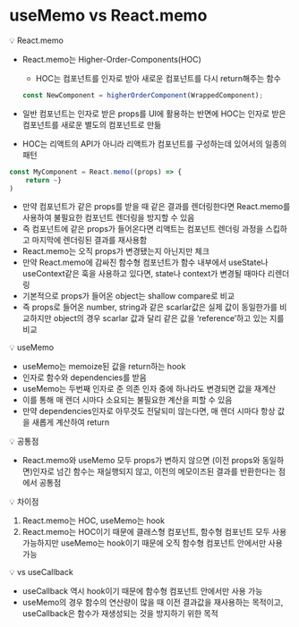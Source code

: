 # useMemo vs React.memo

<aside>
💡 React.memo

</aside>

- React.memo는 Higher-Order-Components(HOC)
    - HOC는 컴포넌트를 인자로 받아 새로운 컴포넌트를 다시 return해주는 함수
    
    ```jsx
    const NewComponent = higherOrderComponent(WrappedComponent);
    ```
    
- 일반 컴포넌트는 인자로 받은 props를 UI에 활용하는 반면에 HOC는 인자로 받은 컴포넌트를 새로운 별도의 컴포넌트로 만듦
- HOC는 리액트의 API가 아니라 리액트가 컴포넌트를 구성하는데 있어서의 일종의 패턴

```jsx
const MyComponent = React.memo((props) => {
	return ~}
)
```

- 만약 컴포넌트가 같은 props를 받을 때 같은 결과를 렌더링한다면 React.memo를 사용하여 불필요한 컴포넌트 렌더링을 방지할 수 있음
- 즉 컴포넌트에 같은 props가 들어온다면 리액트는 컴포넌트 렌더링 과정을 스킵하고 마지막에 렌더링된 결과를 재사용함
- React.memo는 오직 props가 변경됐는지 아닌지만 체크
- 만약 React.memo에 감싸진 함수형 컴포넌트가 함수 내부에서 useState나 useContext같은 훅을 사용하고 있다면, state나 context가 변경될 때마다 리렌더링
- 기본적으로 props가 들어온 object는 shallow compare로 비교
- 즉 props로 들어온 number, string과 같은 scarlar값은 실제 값이 동일한가를 비교하지만 object의 경우 scarlar 값과 달리 같은 값을 ‘reference’하고 있는 지를 비교

<aside>
💡 useMemo

</aside>

- useMemo는 memoize된 값을 return하는 hook
- 인자로 함수와 dependencies를 받음
- useMemo는 두번째 인자로 준 의존 인자 중에 하나라도 변경되면 값을 재계산
- 이를 통해 매 렌더 시마다 소요되는 불필요한 계산을 피할 수 있음
- 만약 dependencies인자로 아무것도 전달되미 않는다면, 매 렌더 시마다 항상 값을 새롭게 계산하여 return

<aside>
💡 공통점

</aside>

- React.memo와 useMemo 모두 props가 변하지 않으면 (이전 props와 동일하면)인자로 넘긴 함수는 재실행되지 않고, 이전의 메모이즈된 결과를 반환한다는 점에서 공통점

<aside>
💡 차이점

</aside>

1. React.memo는 HOC, useMemo는 hook
2. React.memo는 HOC이기 때문에 클래스형 컴포넌트, 함수형 컴포넌트 모두 사용가능하지만 useMemo는 hook이기 때문에 오직 함수형 컴포넌트 안에서만 사용 가능

<aside>
💡 vs useCallback

</aside>

- useCallback 역시 hook이기 때문에 함수형 컴포넌트 안에서만 사용 가능
- useMemo의 경우 함수의 연산량이 많을 때 이전 결과값을 재사용하는 목적이고, useCallback은 함수가 재생성되는 것을 방지하기 위한 목적

